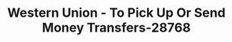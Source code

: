 ---
f_zip-code: 70583
f_state-code: LA
title: Western Union - To Pick Up Or Send Money Transfers-28768
f_phone: 337-261-0420
f_city-only: Scott
f_address: 1339 Southeast Evangeline Thwy Scott
f_location-unique-id: '28768'
slug: western-union---to-pick-up-or-send-money-transfers-28768
updated-on: '2024-05-30T13:46:58.046Z'
created-on: '2024-05-30T13:36:59.803Z'
published-on: '2024-05-30T13:54:32.469Z'
f_city-state: cms/city/scott-la.md
f_company: cms/company/western-union---to-pick-up-or-send-money-transfers.md
f_state: cms/state/louisiana.md
layout: '[payday-loan].html'
tags: payday-loan
---